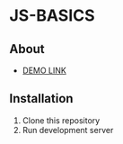 # JS-BASICS

## About

- [DEMO LINK](https://viktor-morhun.github.io/js-basics/ )

## Installation

1. Clone this repository
2. Run development server

